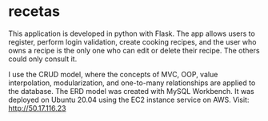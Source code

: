 # recetas
This application is developed in python with Flask. The app allows users to register, perform login validation, create cooking recipes, and the user who owns a recipe is the only one who can edit or delete their recipe. The others could only consult it.

I use the CRUD model, where the concepts of MVC, OOP, value interpolation, modularization, and one-to-many relationships are applied to the database. The ERD model was created with MySQL Workbench. It was deployed on Ubuntu 20.04 using the EC2 instance service on AWS. Visit: http://50.17.116.23
